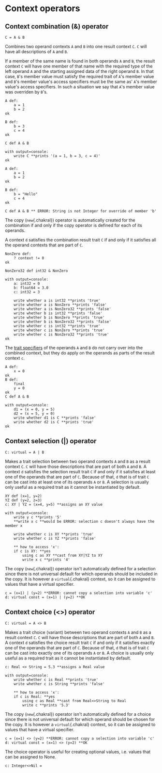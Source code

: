# Context operators


## Context combination (&) operator
```{.chakral}
C = A & B
```

Combines two operand contexts `A` and `B` into one result context `C`. `C` will have all descriptions of `A` and `B`. 

If a member of the same name is found in both operands `A` and `B`, the result context `C` will have one member of that name with the required type of the left operand `A` and the starting assigned data of the right operand `B`. In that case, `B`'s member value must satisfy the required trait of `A`'s member value and `B`'s member value's access specifiers must be the same as' `A`'s member value's access specifiers. In such a situation we say that `A`'s member value was overriden by `B`'s.

```{.chakral caption="Example of combination"}
A def:
    a = 1
    b = 2
ok

B def:
    b = 3
    c = 4
ok

C def A & B

with output=console:
    write C **prints '(a = 1, b = 3, c = 4)'
ok
```

```{.chakral caption="Example of wrong data"}
A def:
    a = 1
    b = 2
ok

B def:
    b = "Hello"
    c = 4
ok

C def A & B ** ERROR: String is not Integer for override of member 'b'
```

The copy (`new`{.chakral}) operator is automatically created for the combination if and only if the copy operator is defined for each of its operands.

A context `d` satisfies the combination result trait `C` if and only if it satisfies all the operand contexts that are part of `C`.

```{.chakral caption="Example of a combined trait"}
NonZero def:
    ? context != 0
ok

NonZero32 def int32 & NonZero

with output=console:
    a: int32 = 0
    b: float64 = 3.0
    c: int32 = 3

    write whether a is int32 **prints 'true'
    write whether a is NonZero **prints 'false'
    write whether a is NonZero32 **prints 'false'
    write whether b is int32 **prints 'false'
    write whether b is NonZero **prints 'true'
    write whether b is NonZero32 **prints 'false'
    write whether c is int32 **prints 'true'
    write whether c is NonZero **prints 'true'
    write whether c is NonZero32 **prints 'true'
ok
```

The [trait specifiers](trait_system.html) of the operands `A` and `B` do not carry over into the combined context, but they do apply on the operands as parts of the result context `c`.

```{.chakral caption="Example of the final specifier in a combined trait"}
A def:
    x = 0
ok
B def:
    final
    y = 0
ok
C def A & B

with output=console:
    d1 = (x = 0, y = 5)
    d2 = (x = 5, y = 0)
    write whether d1 is C **prints 'false'
    write whether d2 is C **prints 'true'
ok
```

## Context selection (|) operator
```{.chakral}
C: virtual = A | B
```

Makes a trait selection between two operand contexts `A` and `B` as a result context `C`. `C` will have those descriptions that are part of both `A` and `B`. A context `d` satisfies the selection result trait `C` if and only if it satisfies at least one of the operands that are part of `C`. Because of that, `d` that is of trait `C` can be cast into at least one of its operands `A` or `B`. A selection is usually only useful as a required trait as it cannot be instantiated by default. 
```{.chakral}
XY def (x=1, y=2)
YZ def (y=2, z=3)
c: XY | YZ = (x=4, y=5) **assigns an XY value

with output=console:
    write y c **prints '5'
    **write x c **would be ERROR: selection c doesn't always have the member x

    write whether c is XY **prints 'true'
    write whether c is YZ **prints 'false'

    ** how to access 'x':
    if c is XY: **yes
        using c as XY **cast from XY|YZ to XY
        write x c **prints '4'
```

The copy (`new`{.chakral}) operator isn't automatically defined for a selection since there is not universal default for which operands should be included in the copy. It is however a `virtual`{.chakral} context, so it can be assigned to values that have a virtual specifier.
```{.chakral}
c = (x=1) | (y=2) **ERROR: cannot copy a selection into variable 'c'
d: virtual const = (x=1) | (y=2) **OK
```

## Context choice (<>) operator
```{.chakral}
C: virtual = A <> B
```

Makes a trait choice (variant) between two operand contexts `A` and `B` as a result context `C`. `C` will have those descriptions that are part of both `A` and `B`. A context `d` satisfies the choice result trait `C` if and only if it satisfies exactly one of the operands that are part of `C`. Because of that, `d` that is of trait `C` can be cast into exactly one of its operands `A` or `B`. A choice is usually only useful as a required trait as it cannot be instantiated by default. 
```{.chakral}
c: Real <> String = 5.3 **assigns a Real value

with output=console:
    write whether c is Real **prints 'true'
    write whether c is String **prints 'false'

    ** how to access 'x':
    if c is Real: **yes
        using c as Real **cast from Real<>String to Real
        write c **prints '5.3'
```

The copy (`new`{.chakral}) operator isn't automatically defined for a choice since there is not universal default for which operand should be chosen for the copy. It is however a `virtual`{.chakral} context, so it can be assigned to values that have a virtual specifier.
```{.chakral}
c = (x=1) <> (y=2) **ERROR: cannot copy a selection into variable 'c'
d: virtual const = (x=1) <> (y=2) **OK
```

The choice operator is useful for creating optional values, i.e. values that can be assigned to None.
```{.chakral}
c: Integer<>Nil = 
```
